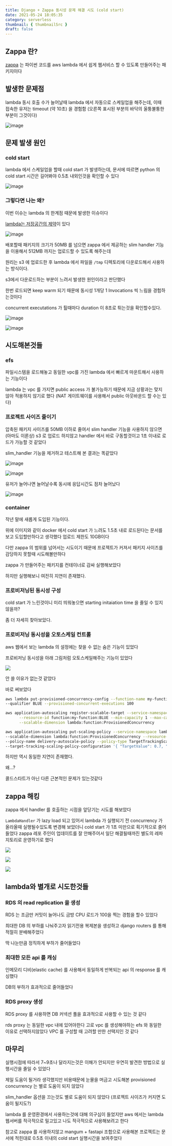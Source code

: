 ```yaml
---
title: Django + Zappa 동시성 문제 해결 시도 (cold start)
date: 2021-05-24 18:05:35
category: serverless
thumbnail: { thumbnailSrc }
draft: false
---
```


## Zappa 란?

[zappa](https://github.com/zappa/Zappa) 는 파이썬 코드를 aws lambda 에서 쉽게 웹서비스 할 수 있도록 만들어주는 패키지이다

## 발생한 문제점

lambda 동시 호출 수가 늘어날때 lambda 에서 자동으로 스케일업을 해주는데, 이때 접속한 유저는 timeout (약 10초) 을 경험함 (오른쪽 표시된 부분의 바닥의 울퉁불퉁한 부분이 그것이다)

![image](<./images/django-+-zappa-동시성-문제-해결-시도-(cold-start)-0.png>)

## 문제 발생 원인

### cold start

lambda 에서 스케일업을 할때 cold start 가 발생하는데, 문서에 따르면 python 의 cold start 시간은 길어봐야 0.5초 내외인것을 확인할 수 있다

![image](<./images/django-+-zappa-동시성-문제-해결-시도-(cold-start)-1.png>)

### 그렇다면 나는 왜?

이번 이슈는 lambda 의 한계점 때문에 발생한 이슈이다

[lambda는 저장공간의 제약](https://docs.aws.amazon.com/lambda/latest/dg/gettingstarted-limits.html)이 있다

![image](<./images/django-+-zappa-동시성-문제-해결-시도-(cold-start)-2.png>)

배포할때 패키지의 크기가 50MB 를 넘으면 zappa 에서 제공하는 slim handler 기능을 이용해서 512MB 까지는 업로드할 수 있도록 해주는데

원리는 s3 에 업로드한 후 lambda 에서 파일을 `/tmp` 디렉토리에 다운로드해서 사용하는 방식이다.

s3에서 다운로드하는 부분이 느려서 발생한 원인이라고 판단했다

한번 로드되면 keep warm 되기 때문에 동시성 1개당 1 Invocations 씩 느림을 경험하는것이다

concurrent executations 가 튈때마다 duration 이 8초로 튀는것을 확인할수있다.

![image](<./images/django-+-zappa-동시성-문제-해결-시도-(cold-start)-3.png>)

![image](<./images/django-+-zappa-동시성-문제-해결-시도-(cold-start)-4.png>)

## 시도해본것들

### efs

파일시스템을 로드해놓고 동일한 vpc를 가진 lambda 에서 빠르게 마운트해서 사용하는 기능이다

lambda 는 vpc 를 가지면 public access 가 불가능하기 때문에 지금 상황과는 맞지 않아 적용하지 않기로 했다 (NAT 게이트웨이를 사용해서 public 아웃바운드 할 수는 있다)

### 프로젝트 사이즈 줄이기

압축된 패키지 사이즈를 50MB 이하로 줄여서 slim handler 기능을 사용하지 않으면 (아마도 이론상) s3 로 업로드 하지않고 handler 에서 바로 구동할것이고 1초 이내로 로드가 가능할 것 같았다

slim_handler 기능을 제거하고 테스트해 본 결과는 똑같았다

![image](<./images/django-+-zappa-동시성-문제-해결-시도-(cold-start)-5.png>)

![image](<./images/django-+-zappa-동시성-문제-해결-시도-(cold-start)-6.png>)

유저가 늘어나면 늘어날수록 동시에 응답시간도 점차 늘어났다

![image](<./images/django-+-zappa-동시성-문제-해결-시도-(cold-start)-7.png>)

### container

작년 말에 새롭게 도입된 기능이다.

위에 이미지와 같이 docker 에서 cold start 가 느려도 1.5초 내로 로드된다는 문서를 보고 도입할만하다고 생각했다 업로드 제한도 10GB이다

다만 zappa 의 범위를 넘어서는 시도이기 때문에 프로젝트가 커져서 패키지 사이즈를 감당하지 못할때 시도해볼만하다

zappa 가 만들어주는 패키지를 컨테이너로 감싸 실행해보았다

하지만 실행해보니 여전히 지연이 존재했다.

### 프로비저닝된 동시성 구성

cold start 가 느린것이니 미리 띄워놓으면 starting initaiation time 을 줄일 수 있지 않을까?

좀 더 자세히 찾아보았다.

### 프로비저닝 동시성을 오토스케일 컨트롤

aws 웹에서 보는 lambda 의 설정에는 찾을 수 없는 숨은 기능이 있었다

프로비저닝 동시성을 아래 그림처럼 오토스케일해주는 기능이 있었다

![](<./images/django-+-zappa-동시성-문제-해결-시도-(cold-start)-8.png>)

안 쓸 이유가 없는것 같았다

바로 써보았다

```zsh
aws lambda put-provisioned-concurrency-config --function-name my-function \
--qualifier BLUE --provisioned-concurrent-executions 100
```

```zsh
aws application-autoscaling register-scalable-target --service-namespace lambda \
      --resource-id function:my-function:BLUE --min-capacity 1 --max-capacity 100 \
      --scalable-dimension lambda:function:ProvisionedConcurrency
```

```zsh
aws application-autoscaling put-scaling-policy --service-namespace lambda \
--scalable-dimension lambda:function:ProvisionedConcurrency --resource-id function:my-function:BLUE \
--policy-name delivery-autoscale-policy --policy-type TargetTrackingScaling \
--target-tracking-scaling-policy-configuration '{ "TargetValue": 0.7, "PredefinedMetricSpecification": { "PredefinedMetricType": "LambdaProvisionedConcurrencyUtilization" }}'
```

하지만 역시 동일한 지연이 존재했다.

왜...?

콜드스타트가 아닌 다른 근본적인 문제가 있는것같다

## zappa 해킹

zappa 에서 handler 를 호출하는 시점을 앞당기는 시도를 해보았다

`LambdaHandler` 가 lazy load 되고 있어서 lambda 가 실행되기 전 concurrency 가 올라올때 실행될수있도록 변경해 보았더니 cold start 가 1초 미만으로 획기적으로 줄어들었다
zappa 레포 주인이 업데이트를 잘 안해주어서 일단 해결될때까진 별도의 레파지토리로 운영하기로 했다

![](<./images/django-+-zappa-동시성-문제-해결-시도-(cold-start)-9.png>)

![](<./images/django-+-zappa-동시성-문제-해결-시도-(cold-start)-10.png>)

![](<./images/django-+-zappa-동시성-문제-해결-시도-(cold-start)-11.png>)

## lambda와 별개로 시도한것들

### RDS 의 read replication 을 생성

RDS 는 조금만 커밋이 늘어나도 금방 CPU 로드가 100을 찍는 경험을 할수 있었다

최대한 DB 의 부하를 나눠주고자 읽기전용 복제본을 생성하고 django routers 를 통해 적절히 분배해주었다

딱 나눈만큼 정직하게 부하가 줄어들었다

### 최대한 모든 api 를 캐싱

인메모리 디비(elastic cache) 를 사용해서 동일하게 반복되는 api 의 response 를 캐싱했다

DB의 부하가 효과적으로 줄어들었다

### RDS proxy 생성

RDS proxy 를 사용하면 DB 커넥션 풀을 효과적으로 사용할 수 있는 것 같다

rds proxy 는 동일한 vpc 내에 있어야한다 고로 vpc 를 생성해야하는 efs 와 동일한 이유로 선택하지않았다 VPC 를 구성할 때 고려할 만한 선택지인 것 같다

## 마무리

실행시점에 따라서 7~9초나 달라지는것은 이해가 안되지만 우연히 발견한 방법으로 실행시간을 줄일 수 있었다

제일 도움이 될거라 생각했지만 비용때문에 눈물을 머금고 시도해본 provisioned concurrency 는 별로 도움이 되지 않았다

slim_handler 옵션을 끄는것도 별로 도움이 되지 않았다 (프로젝트 사이즈가 커지면 도움이 될지도?)

lambda 를 운영환경에서 사용하는것에 대해 의구심이 들었지만 aws 에서는 lambda 웹서버를 적극적으로 밀고있고 나도 적극적으로 사용해보려고 한다

참고로 zappa 를 사용하지않고 mangum + fastapi 조합으로 사용해본 프로젝트는 문서에 적힌대로 0.5초 이내의 cold start 실행시간을 보여주었다
